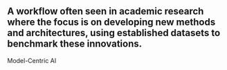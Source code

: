 A workflow often seen in academic research where the focus is on developing new methods and architectures, using established datasets to benchmark these innovations.
---
Model-Centric AI
